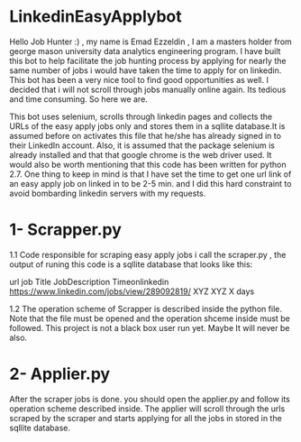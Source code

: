 # LinkedinEasyApplybot
Hello Job Hunter :) , my name is Emad Ezzeldin , I am a masters holder from george mason university data analytics engineering program. I have built this bot to help facilitate the job hunting process by applying for nearly the same number of jobs i would have taken the time to apply for on linkedin. This bot has been a very nice tool to find good opportunities as well. I decided that i will not scroll through jobs manually online again. Its tedious and time consuming. So here we are. 

This bot uses selenium, scrolls through linkedin pages and collects the URLs of the easy apply jobs only and stores them in a sqllite database.It is assumed before on activates this file that he/she has already signed in to their LinkedIn account. Also, it is assumed that the package selenium is already installed and that that google chrome is the web driver used. It would also be worth mentioning that this code has been written for python 2.7. One thing to keep in mind is that I have set the time to get one url link of an easy apply job on linked in to be 2-5 min. and I did this hard constraint to avoid bombarding linkedin servers with my requests. 

1- Scrapper.py
=============
1.1 Code responsible for scraping easy apply jobs i call the scraper.py , the output of runing this code is a sqllite database that looks like this:

url                                             job Title   JobDescription   Timeonlinkedin  
https://www.linkedin.com/jobs/view/289092819/     XYZ          XYZ               X days


1.2 The operation scheme of Scrapper is described inside the python file. Note that the file must be opened and the operation shceme inside must be followed. This project is not a black box user run yet. Maybe It will never be also.


2- Applier.py
=============
After the scraper jobs is done. you should open the applier.py and follow its operation scheme described inside. The applier will scroll through the urls scraped by the scraper and starts applying for all the jobs in stored in the sqllite database.

